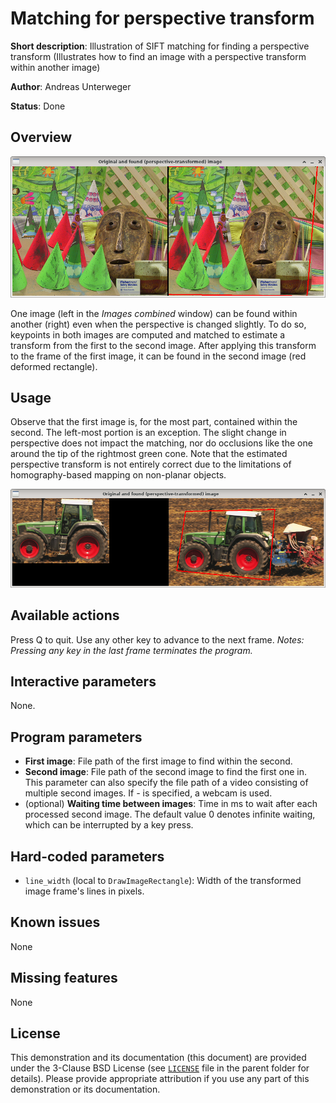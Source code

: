Matching for perspective transform
==================================

**Short description**: Illustration of SIFT matching for finding a perspective transform (Illustrates how to find an image with a perspective transform within another image)

**Author**: Andreas Unterweger

**Status**: Done

Overview
--------

![Screenshot](../screenshots/matching_perspective.png)

One image (left in the *Images combined* window) can be found within another (right) even when the perspective is changed slightly. To do so, keypoints in both images are computed and matched to estimate a transform from the first to the second image. After applying this transform to the frame of the first image, it can be found in the second image (red deformed rectangle).

Usage
-----

Observe that the first image is, for the most part, contained within the second. The left-most portion is an exception. The slight change in perspective does not impact the matching, nor do occlusions like the one around the tip of the rightmost green cone. Note that the estimated perspective transform is not entirely correct due to the limitations of homography-based mapping on non-planar objects.

![Screenshot with a different input file](../screenshots/matching_perspective_tractor.png)

Available actions
-----------------

Press Q to quit. Use any other key to advance to the next frame. *Notes: Pressing any key in the last frame terminates the program.*

Interactive parameters
----------------------

None.

Program parameters
------------------

* **First image**: File path of the first image to find within the second.
* **Second image**: File path of the second image to find the first one in. This parameter can also specify the file path of a video consisting of multiple second images. If *-* is specified, a webcam is used.
* (optional) **Waiting time between images**: Time in ms to wait after each processed second image. The default value 0 denotes infinite waiting, which can be interrupted by a key press.

Hard-coded parameters
---------------------

* `line_width` (local to `DrawImageRectangle`): Width of the transformed image frame's lines in pixels.

Known issues
------------

None

Missing features
----------------

None

License
-------

This demonstration and its documentation (this document) are provided under the 3-Clause BSD License (see [`LICENSE`](../LICENSE) file in the parent folder for details). Please provide appropriate attribution if you use any part of this demonstration or its documentation.
